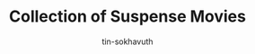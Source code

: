 ---
title: Collection of Suspense Movies
categories: ['Chinese']
thumb: 'https://img.youtube.com/vi/DJVMp23DYiE/maxresdefault.jpg'
pudate: 2024-06-05T21:14:46
videos: 2024-06-05-21-13-27
author: tin-sokhavuth
---
